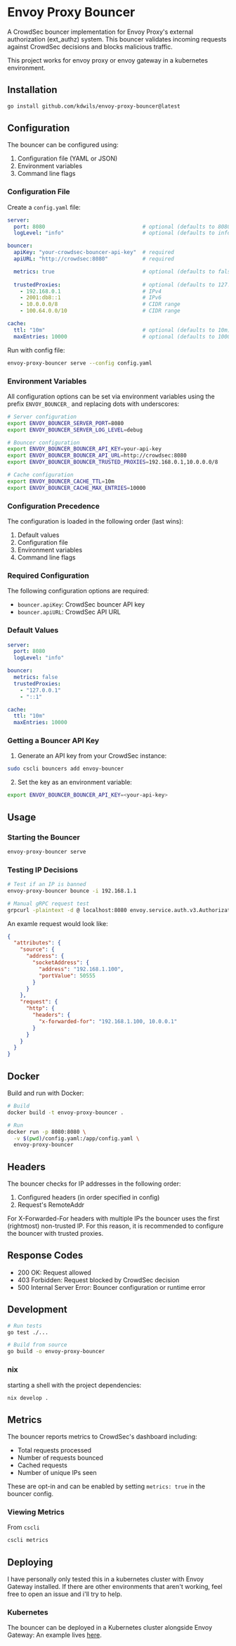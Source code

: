 # Envoy Proxy Bouncer

A CrowdSec bouncer implementation for Envoy Proxy's external authorization (ext_authz) system. This bouncer validates incoming requests against CrowdSec decisions and blocks malicious traffic.

This project works for envoy proxy or envoy gateway in a kubernetes environment.

## Installation

```bash
go install github.com/kdwils/envoy-proxy-bouncer@latest
```

## Configuration

The bouncer can be configured using:
1. Configuration file (YAML or JSON)
2. Environment variables
3. Command line flags

### Configuration File

Create a `config.yaml` file:

```yaml
server:
  port: 8080                               # optional (defaults to 8080)
  logLevel: "info"                         # optional (defaults to info)

bouncer:
  apiKey: "your-crowdsec-bouncer-api-key"  # required
  apiURL: "http://crowdsec:8080"           # required

  metrics: true                            # optional (defaults to false) - report metrics to the LAPI instance
  
  trustedProxies:                          # optional (defaults to 127.0.0.1, ::1)
    - 192.168.0.1                          # IPv4
    - 2001:db8::1                          # IPv6
    - 10.0.0.0/8                           # CIDR range
    - 100.64.0.0/10                        # CIDR range

cache:
  ttl: "10m"                               # optional (defaults to 10m)
  maxEntries: 10000                        # optional (defaults to 10000) 
```

Run with config file:
```bash
envoy-proxy-bouncer serve --config config.yaml
```

### Environment Variables

All configuration options can be set via environment variables using the prefix `ENVOY_BOUNCER_` and replacing dots with underscores:

```bash
# Server configuration
export ENVOY_BOUNCER_SERVER_PORT=8080
export ENVOY_BOUNCER_SERVER_LOG_LEVEL=debug

# Bouncer configuration
export ENVOY_BOUNCER_BOUNCER_API_KEY=your-api-key
export ENVOY_BOUNCER_BOUNCER_API_URL=http://crowdsec:8080
export ENVOY_BOUNCER_BOUNCER_TRUSTED_PROXIES=192.168.0.1,10.0.0.0/8

# Cache configuration
export ENVOY_BOUNCER_CACHE_TTL=10m
export ENVOY_BOUNCER_CACHE_MAX_ENTRIES=10000
```

### Configuration Precedence

The configuration is loaded in the following order (last wins):
1. Default values
2. Configuration file
3. Environment variables
4. Command line flags

### Required Configuration

The following configuration options are required:
- `bouncer.apiKey`: CrowdSec bouncer API key
- `bouncer.apiURL`: CrowdSec API URL

### Default Values

```yaml
server:
  port: 8080
  logLevel: "info"

bouncer:
  metrics: false
  trustedProxies:
    - "127.0.0.1"
    - "::1"

cache:
  ttl: "10m"
  maxEntries: 10000
```

### Getting a Bouncer API Key

1. Generate an API key from your CrowdSec instance:
```bash
sudo cscli bouncers add envoy-bouncer
```

2. Set the key as an environment variable:
```bash
export ENVOY_BOUNCER_BOUNCER_API_KEY=<your-api-key>
```

## Usage

### Starting the Bouncer

```bash
envoy-proxy-bouncer serve
```

### Testing IP Decisions

```bash
# Test if an IP is banned
envoy-proxy-bouncer bounce -i 192.168.1.1

# Manual gRPC request test
grpcurl -plaintext -d @ localhost:8080 envoy.service.auth.v3.Authorization/Check < request.json
```

An examle request would look like:
```json
{
  "attributes": {
    "source": {
      "address": {
        "socketAddress": {
          "address": "192.168.1.100",
          "portValue": 50555
        }
      }
    },
    "request": {
      "http": {
        "headers": {
          "x-forwarded-for": "192.168.1.100, 10.0.0.1"
        }
      }
    }
  }
}
```

## Docker

Build and run with Docker:

```bash
# Build
docker build -t envoy-proxy-bouncer .

# Run
docker run -p 8080:8080 \
  -v $(pwd)/config.yaml:/app/config.yaml \
  envoy-proxy-bouncer
```

## Headers

The bouncer checks for IP addresses in the following order:
1. Configured headers (in order specified in config)
2. Request's RemoteAddr

For X-Forwarded-For headers with multiple IPs the bouncer uses the first (rightmost) non-trusted IP. For this reason, it is recommended to configure the bouncer with trusted proxies.

## Response Codes

- 200 OK: Request allowed
- 403 Forbidden: Request blocked by CrowdSec decision
- 500 Internal Server Error: Bouncer configuration or runtime error

## Development

```bash
# Run tests
go test ./...

# Build from source
go build -o envoy-proxy-bouncer
```

### nix

starting a shell with the project dependencies:
```bash
nix develop .
```

## Metrics

The bouncer reports metrics to CrowdSec's dashboard including:
- Total requests processed
- Number of requests bounced
- Cached requests
- Number of unique IPs seen

These are opt-in and can be enabled by setting `metrics: true` in the bouncer config.

### Viewing Metrics
From `cscli`
```bash
cscli metrics
```

## Deploying

I have personally only tested this in a kubernetes cluster with Envoy Gateway installed. If there are other environments that aren't working, feel free to open an issue and i'll try to help.

### Kubernetes

The bouncer can be deployed in a Kubernetes cluster alongside Envoy Gateway:
An example lives [here](examples/deploy/README.md).